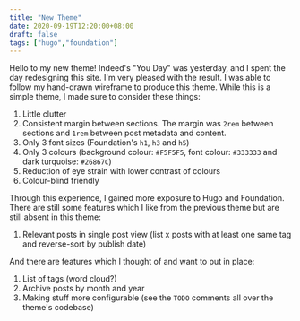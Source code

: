 ```yaml
---
title: "New Theme"
date: 2020-09-19T12:20:00+08:00
draft: false
tags: ["hugo","foundation"]
---
```

Hello to my new theme! Indeed's "You Day" was yesterday, and I spent the day redesigning this site. I'm very pleased with the result. I was able to follow my hand-drawn wireframe to produce this theme. While this is a simple theme, I made sure to consider these things:

1. Little clutter
1. Consistent margin between sections. The margin was `2rem` between sections and `1rem` between post metadata and content.
1. Only 3 font sizes (Foundation's `h1`, `h3` and `h5`)
1. Only 3 colours (background colour: `#F5F5F5`, font colour: `#333333` and dark turquoise: `#26867C`)
1. Reduction of eye strain with lower contrast of colours
1. Colour-blind friendly

Through this experience, I gained more exposure to Hugo and Foundation. There are still some features which I like from the previous theme but are still absent in this theme:

1. Relevant posts in single post view (list x posts with at least one same tag and reverse-sort by publish date)

And there are features which I thought of and want to put in place:

1. List of tags (word cloud?)
1. Archive posts by month and year
1. Making stuff more configurable (see the `TODO` comments all over the theme's codebase)
